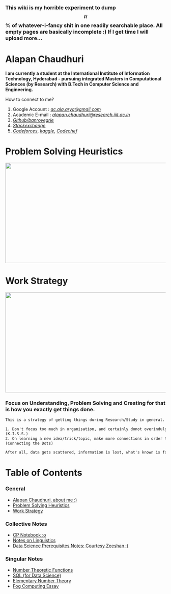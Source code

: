 ### This wiki is my horrible experiment to dump $$\pi$$ % of whatever-i-fancy shit in one readily searchable place. All empty pages are basically incomplete :) If I get time I will upload more...

# Alapan Chaudhuri

**I am currently a student at the International Institute of Information Technology, Hyderabad - pursuing integrated Masters in Computational Sciences (by Research) with B.Tech in Computer Science and Engineering.**

How to connect to me?

1. Google Account : [*ac.ala.arya@gmail.com*](mailto:ac.ala.arya@gmail.com)
2. Academic E-mail : [*alapan.chaudhuri@research.iiit.ac.in*](mailto:alapan.chaudhuri@research.iiit.ac.in)
1. [*Github/banrovegrie*](https://github.com/banrovegrie)
2. [*Stackexchange*](https://stackexchange.com/users/11999053/alapan-chaudhuri)
3. [*Codeforces*](https://codeforces.com/profile/aminah_zafar), [*kaggle*](https://www.kaggle.com/alapanchaudhuriarjo), [*Codechef*](https://www.codechef.com/users/alathedarkwiz)

# Problem Solving Heuristics

<img src = "https://lh3.googleusercontent.com/zUlDq4Y6djOTYd30M50sCvd2VWP7L-Hk0jfpGKLTw-rRxNUgBsdBifsypThLB6O_fP-inaianKwEaRrZYM8SpclkJL9rIJ6Xg-ype_ynu1jC78wrHShfvhyQuRRkTFeZoI1oAZTsbg" width="600" height="315" />

# Work Strategy

<img src = "https://lh3.googleusercontent.com/TUnW9a0iHJCwSzL_SW80g23p9u_ep1X03U9CQBoP-kW_HdUgN5XiIXWl6zznA8jgTtS1F134kKp1ixBZvH21Uf2US50FZvF_8AGCPwZDYrsrTlgcMXkZtrlR-bQSt_q3YxyJHPu09A" width="700" height="315" />

### Focus on Understanding, Problem Solving and Creating for that is how you exactly get things done.

```latex
This is a strategy of getting things during Research/Study in general.

1. Don't focus too much in organisation, and certainly donot overindulge yourself in it. 
(K.I.S.S.)
2. On learning a new idea/trick/topic, make more connections in order to retain.
(Connecting the Dots) 

After all, data gets scattered, information is lost, what's known is forgotten but wisdom remains.
```

# Table of Contents

### General

- [Alapan Chaudhuri, about me :)](#alapan-chaudhuri)
- [Problem Solving Heuristics](#problem-solving-heuristics)
- [Work Strategy](#work-strategy)

### Collective Notes

- [CP Notebook :o](https://banrovegrie.github.io/cp)
- [Notes on Linguistics](https://banrovegrie.github.io/linguistics)
- [Data Science Prerequisites Notes: Courtesy Zeeshan :)](https://www.notion.so/zshan0notes/Data-science-Notes-92d5fbaf936c4417869f3e04d16a3eb5)

### Singular Notes

- [Number Theoretic Functions](https://hackmd.io/@banrovegrie/H1ZelikhL)
- [SQL (for Data Science)](https://www.notion.so/banrovegrie/SQL-for-Data-Science-df8f9b54d98e4026b7c72697c0d93c48)
- [Elementary Number Theory](https://hackmd.io/@banrovegrie/S1PiXFBsU)
- [Fog Computing Essay](https://banrovegrie.github.io/fog-computing-project)

<script async src="https://cdnjs.cloudflare.com/ajax/libs/mathjax/2.7.6/MathJax.js?config=TeX-AMS_CHTML"></script>
